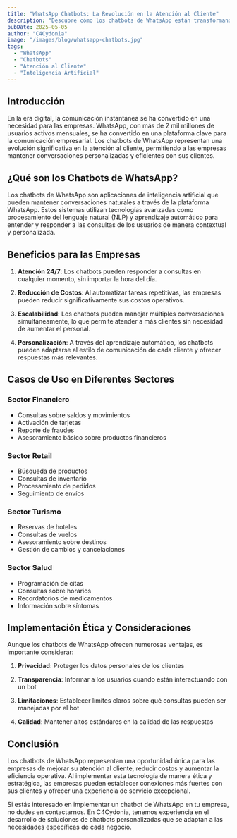 ```yaml
---
title: "WhatsApp Chatbots: La Revolución en la Atención al Cliente"
description: "Descubre cómo los chatbots de WhatsApp están transformando la forma en que las empresas interactúan con sus clientes, ofreciendo una experiencia personalizada y eficiente."
pubDate: 2025-05-05
author: "C4Cydonia"
image: "/images/blog/whatsapp-chatbots.jpg"
tags:
  - "WhatsApp"
  - "Chatbots"
  - "Atención al Cliente"
  - "Inteligencia Artificial"
---
```


## Introducción

En la era digital, la comunicación instantánea se ha convertido en una necesidad para las empresas. WhatsApp, con más de 2 mil millones de usuarios activos mensuales, se ha convertido en una plataforma clave para la comunicación empresarial. Los chatbots de WhatsApp representan una evolución significativa en la atención al cliente, permitiendo a las empresas mantener conversaciones personalizadas y eficientes con sus clientes.

## ¿Qué son los Chatbots de WhatsApp?

Los chatbots de WhatsApp son aplicaciones de inteligencia artificial que pueden mantener conversaciones naturales a través de la plataforma WhatsApp. Estos sistemas utilizan tecnologías avanzadas como procesamiento del lenguaje natural (NLP) y aprendizaje automático para entender y responder a las consultas de los usuarios de manera contextual y personalizada.

## Beneficios para las Empresas

1. **Atención 24/7**: Los chatbots pueden responder a consultas en cualquier momento, sin importar la hora del día.

2. **Reducción de Costos**: Al automatizar tareas repetitivas, las empresas pueden reducir significativamente sus costos operativos.

3. **Escalabilidad**: Los chatbots pueden manejar múltiples conversaciones simultáneamente, lo que permite atender a más clientes sin necesidad de aumentar el personal.

4. **Personalización**: A través del aprendizaje automático, los chatbots pueden adaptarse al estilo de comunicación de cada cliente y ofrecer respuestas más relevantes.

## Casos de Uso en Diferentes Sectores

### Sector Financiero

- Consultas sobre saldos y movimientos
- Activación de tarjetas
- Reporte de fraudes
- Asesoramiento básico sobre productos financieros

### Sector Retail

- Búsqueda de productos
- Consultas de inventario
- Procesamiento de pedidos
- Seguimiento de envíos

### Sector Turismo

- Reservas de hoteles
- Consultas de vuelos
- Asesoramiento sobre destinos
- Gestión de cambios y cancelaciones

### Sector Salud

- Programación de citas
- Consultas sobre horarios
- Recordatorios de medicamentos
- Información sobre síntomas

## Implementación Ética y Consideraciones

Aunque los chatbots de WhatsApp ofrecen numerosas ventajas, es importante considerar:

1. **Privacidad**: Proteger los datos personales de los clientes

2. **Transparencia**: Informar a los usuarios cuando están interactuando con un bot

3. **Limitaciones**: Establecer límites claros sobre qué consultas pueden ser manejadas por el bot

4. **Calidad**: Mantener altos estándares en la calidad de las respuestas

## Conclusión

Los chatbots de WhatsApp representan una oportunidad única para las empresas de mejorar su atención al cliente, reducir costos y aumentar la eficiencia operativa. Al implementar esta tecnología de manera ética y estratégica, las empresas pueden establecer conexiones más fuertes con sus clientes y ofrecer una experiencia de servicio excepcional.

Si estás interesado en implementar un chatbot de WhatsApp en tu empresa, no dudes en contactarnos. En C4Cydonia, tenemos experiencia en el desarrollo de soluciones de chatbots personalizadas que se adaptan a las necesidades específicas de cada negocio.

